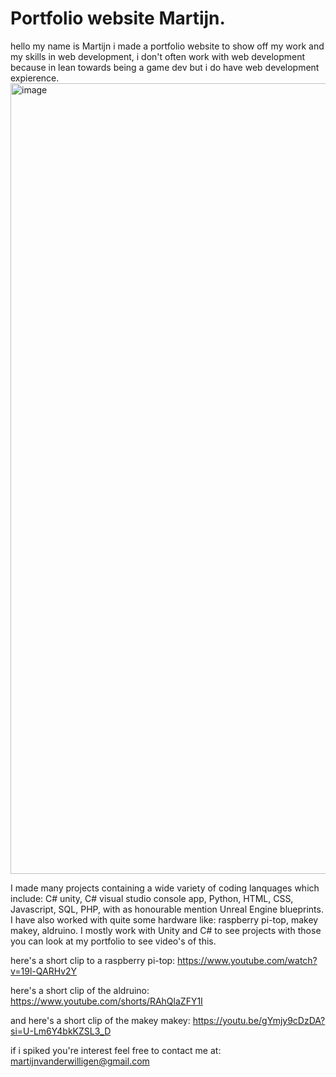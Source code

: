 # Portfolio website Martijn.

hello my name is Martijn i made a portfolio website to show off my work and my skills in web development, 
i don't often work with web development because in lean towards being a game dev but i do have web development expierence.
<img width="1265" alt="image" src="https://github.com/martijnsark/Portfolio/assets/94526855/e7a56e37-8344-49f8-8da9-87beb24e4164">


I made many projects containing a wide variety of coding lanquages which include: C# unity, C# visual studio console app, Python, HTML, CSS, Javascript, SQL, PHP, with as honourable mention Unreal Engine blueprints.
I have also worked with quite some hardware like: raspberry pi-top, makey makey, aldruino.
I mostly work with Unity and C# to see projects with those you can look at my portfolio to see video's of this.

here's a short clip to a raspberry pi-top: https://www.youtube.com/watch?v=19l-QARHv2Y

here's a short clip of the aldruino: https://www.youtube.com/shorts/RAhQlaZFY1I

and here's a short clip of the makey makey: https://youtu.be/gYmjy9cDzDA?si=U-Lm6Y4bkKZSL3_D



if i spiked you're interest feel free to contact me at: martijnvanderwilligen@gmail.com
